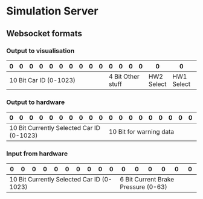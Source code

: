 # Simulation Server

## Websocket formats

### Output to visualisation

<table>
    <thead>
        <tr>
            <th>0</th>
            <th>0</th>
            <th>0</th>
            <th>0</th>
            <th>0</th>
            <th>0</th>
            <th>0</th>
            <th>0</th>
            <th>0</th>
            <th>0</th>
            <th>0</th>
            <th>0</th>
            <th>0</th>
            <th>0</th>
            <th>0</th>
            <th>0</th>
            <th>0</th>
            <th>0</th>
            <th>0</th>
            <th>0</th>
            <th>0</th>
            <th>0</th>
            <th>0</th>
            <th>0</th>
            <th>0</th>
            <th>0</th>
            <th>0</th>
            <th>0</th>
            <th>0</th>
            <th>0</th>
            <th>0</th>
            <th>0</th>
        </tr>
    </thead>
    <tbody>
        <tr>
            <td colspan=10>10 Bit Car ID (0-1023)</td>
            <td colspan=4>4 Bit Other stuff</td>
            <td colspan=1>HW2 Select</td>
            <td colspan=1>HW1 Select</td>
            <td colspan=16>First 16 bits are for position, as an int (0-65535), meassured in dm</td>
        </tr>
    </tbody>
</table>

### Output to hardware
<table>
    <thead>
        <tr>
            <th>0</th>
            <th>0</th>
            <th>0</th>
            <th>0</th>
            <th>0</th>
            <th>0</th>
            <th>0</th>
            <th>0</th>
            <th>0</th>
            <th>0</th>
            <th>0</th>
            <th>0</th>
            <th>0</th>
            <th>0</th>
            <th>0</th>
            <th>0</th>
            <th>0</th>
            <th>0</th>
            <th>0</th>
            <th>0</th>
            <th>0</th>
            <th>0</th>
            <th>0</th>
            <th>0</th>
            <th>0</th>
            <th>0</th>
            <th>0</th>
            <th>0</th>
            <th>0</th>
            <th>0</th>
            <th>0</th>
            <th>0</th>
        </tr>
    </thead>
    <tbody>
        <tr>
            <td colspan=10>10 Bit Currently Selected Car ID (0-1023)</td>
            <td colspan=10>10 Bit for warning data</td>
            <td colspan=12>First 12 bits are for current speed, as an int (0-4095), measured in dm/s</td>
        </tr>
    </tbody>
</table>

### Input from hardware
<table>
    <thead>
        <tr>
            <th>0</th>
            <th>0</th>
            <th>0</th>
            <th>0</th>
            <th>0</th>
            <th>0</th>
            <th>0</th>
            <th>0</th>
            <th>0</th>
            <th>0</th>
            <th>0</th>
            <th>0</th>
            <th>0</th>
            <th>0</th>
            <th>0</th>
            <th>0</th>
        </tr>
    </thead>
    <tbody>
        <tr>
            <td colspan=10>10 Bit Currently Selected Car ID (0-1023)</td>
            <td colspan=6>6 Bit Current Brake Pressure (0-63)</td>
        </tr>
    </tbody>
</table>
